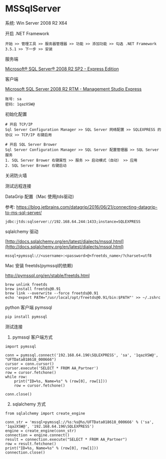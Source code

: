 # MSSqlServer

系统: Win Server 2008 R2 X64

开启 .NET Framework
```
开始 >> 管理工具 >> 服务器管理器 >> 功能 >> 添加功能 >> 勾选 .NET Framework 3.5.1 >> 下一步 >> 安装
```

服务端

[Microsoft® SQL Server® 2008 R2 SP2 - Express Edition](https://www.microsoft.com/zh-CN/download/details.aspx?id=30438)

客户端

[Microsoft SQL Server 2008 R2 RTM - Management Studio Express](https://www.microsoft.com/zh-CN/download/details.aspx?id=22985)

```
账号: sa
密码: 1qazXSW@
```

初始化配置
```
# 开启 TCP/IP
Sql Server Configuration Manager >> SQL Server 网络配置 >> SQLEXPRESS 的协议 >> TCP/IP 右键启用

# 开启 SQL Server Brower
Sql Server Configuration Manager >> SQL Server 配置管理器 >> SQL Server 服务
1. SQL Server Brower 右键属性 >> 服务 >> 启动模式（自动） >> 应用
2. SQL Server Brower 右键启动
```

关闭防火墙

测试远程连接

DataGrip 配置（Mac 使用jtds驱动）

参考: https://blog.jetbrains.com/datagrip/2016/06/21/connecting-datagrip-to-ms-sql-server/
```
jdbc:jtds:sqlserver://192.168.64.244:1433;instance=SQLEXPRESS
```


sqlalchemy 驱动

[http://docs.sqlalchemy.org/en/latest/dialects/mssql.html](http://docs.sqlalchemy.org/en/latest/dialects/mssql.html)

```
mssql+pymssql://<username>:<password>@<freetds_name>/?charset=utf8
```

Mac 安装 freetds(pymssql的依赖)

http://pymssql.org/en/stable/freetds.html

```
brew unlink freetds
brew install freetds@0.91
brew link --overwrite --force freetds@0.91
echo 'export PATH="/usr/local/opt/freetds@0.91/bin:$PATH"' >> ~/.zshrc
```

python 客户端 pymssql

```
pip install pymssql
```


测试连接

1. pymssql 客户端方式
```
import pymssql

conn = pymssql.connect('192.168.64.196\SQLEXPRESS', 'sa', '1qazXSW@', "UFTData018618_000666")
cursor = conn.cursor()
cursor.execute('SELECT * FROM AA_Partner')
row = cursor.fetchone()
while row:
    print("ID=%s, Name=%s" % (row[0], row[1]))
    row = cursor.fetchone()

conn.close()
```

2. sqlalchemy 方式
```
from sqlalchemy import create_engine

conn_str = 'mssql+pymssql://%s:%s@%s/UFTData018618_000666' % ('sa', '1qazXSW@', '192.168.64.196\SQLEXPRESS')
engine = create_engine(conn_str)
connection = engine.connect()
result = connection.execute("SELECT * FROM AA_Partner")
row = result.fetchone()
print("ID=%s, Name=%s" % (row[0], row[1]))
connection.close()
```
